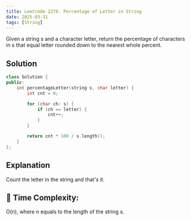 ```yaml
---
title: Leetcode 2278. Percentage of Letter in String
date: 2025-03-31
tags: [String]
---
```


Given a string s and a character letter, return the percentage of characters in s that equal letter rounded down to the nearest whole percent.

## Solution
```C++
class Solution {
public:
    int percentageLetter(string s, char letter) {
        int cnt = 0;

        for (char ch: s) {
            if (ch == letter) {
                cnt++;
            }
        }

        return cnt * 100 / s.length();
    }
};
```

## Explanation
Count the letter in the string and that's it.

## 🧮 Time Complexity:
O(n), where n equals to the length of the string s.